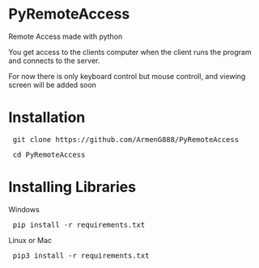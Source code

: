 # PyRemoteAccess

Remote Access made with python

You get access to the clients computer when the client runs the program and connects to the server.

For now there is only keyboard control but mouse controll, and viewing screen will be added soon

<h1> Installation </h1>

<pre> git clone https://github.com/ArmenG888/PyRemoteAccess </pre>
<pre> cd PyRemoteAccess </pre>
<h1> Installing Libraries </h1>
Windows
<pre> pip install -r requirements.txt </pre>
Linux or Mac
<pre> pip3 install -r requirements.txt </pre>
  
